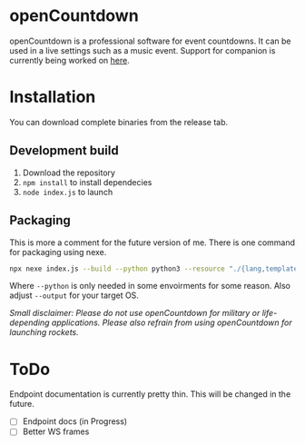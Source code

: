 # openCountdown
openCountdown is a professional software for event countdowns. It can be used in a live settings such as a music event. 
Support for companion is currently being worked on [here](https://github.com/bitfocus/companion-module-pnh-opencountdown).

# Installation
You can download complete binaries from the release tab.
## Development build
1. Download the repository
2. `npm install` to install dependecies
3. `node index.js` to launch

## Packaging
This is more a comment for the future version of me. There is one command for packaging using nexe.
```bash
npx nexe index.js --build --python python3 --resource "./{lang,templates,static}/**/*" --ouput "openCountdown.exe”
```
Where `--python` is only needed in some envoirments for some reason. Also  adjust `--output` for your target OS.

*Small disclaimer: Please do not use openCountdown for military or life-depending applications. Please also refrain from using openCountdown for launching rockets.*



# ToDo
Endpoint documentation is currently pretty thin. This will be changed in the future.
- [ ] Endpoint docs (in Progress)
- [ ] Better WS frames